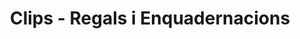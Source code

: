 ---
title: "Clips - Regals i Enquadernacions"
url: /valls/clips-regals-i-enquadernacions/
shop: material de oficina
---